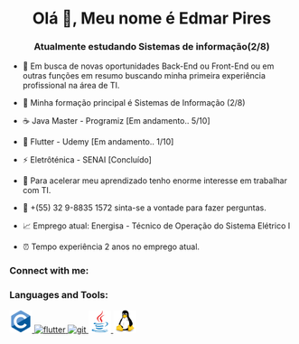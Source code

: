 <h1 align="center">Olá 👋, Meu nome é Edmar Pires</h1>
<h3 align="center">Atualmente estudando Sistemas de informação(2/8)</h3>

- 🌌 Em busca de novas oportunidades Back-End ou Front-End ou em outras funções em resumo buscando minha primeira experiência profissional na área de TI.

- 🌱 Minha formação principal é Sistemas de Informação (2/8)
-  ☕ Java Master - Programiz [Em andamento.. 5/10]
-  📱 Flutter - Udemy [Em andamento.. 1/10]
-  ⚡ Eletrôténica - SENAI [Concluído]
- 💖 Para acelerar meu aprendizado tenho enorme interesse em trabalhar com TI.

- 💬 +(55) 32 9-8835 1572 sinta-se a vontade para fazer perguntas.

- 📈 Emprego atual: Energisa - Técnico de Operação do Sistema Elétrico I
- ⏰ Tempo experiência 2 anos no emprego atual.

<h3 align="left">Connect with me:</h3>
<p align="left">
</p>

<h3 align="left">Languages and Tools:</h3>
<p align="left"> <a href="https://www.cprogramming.com/" target="_blank" rel="noreferrer"> <img src="https://raw.githubusercontent.com/devicons/devicon/master/icons/c/c-original.svg" alt="c" width="40" height="40"/> </a> <a href="https://flutter.dev" target="_blank" rel="noreferrer"> <img src="https://www.vectorlogo.zone/logos/flutterio/flutterio-icon.svg" alt="flutter" width="40" height="40"/> </a> <a href="https://git-scm.com/" target="_blank" rel="noreferrer"> <img src="https://www.vectorlogo.zone/logos/git-scm/git-scm-icon.svg" alt="git" width="40" height="40"/> </a> <a href="https://www.java.com" target="_blank" rel="noreferrer"> <img src="https://raw.githubusercontent.com/devicons/devicon/master/icons/java/java-original.svg" alt="java" width="40" height="40"/> </a> <a href="https://www.linux.org/" target="_blank" rel="noreferrer"> <img src="https://raw.githubusercontent.com/devicons/devicon/master/icons/linux/linux-original.svg" alt="linux" width="40" height="40"/> </a> </p>
